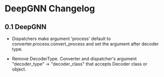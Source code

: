 # DeepGNN Changelog

## 0.1 DeepGNN

* Dispatchers make argument 'process' default to converter.process.convert_process and set the argument after decoder type.

* Remove DecoderType. Converter and dispatcher's argument "decoder_type" -> "decoder_class" that accepts Decoder class or object.
